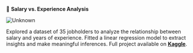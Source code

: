 💼 **Salary vs. Experience Analysis**  

![Unknown](https://github.com/user-attachments/assets/317863dc-31e6-4021-b7bc-1379405d2d63)

Explored a dataset of 35 jobholders to analyze the relationship between salary and years of experience. Fitted a linear regression model to extract insights and make meaningful inferences. Full project available on **[Kaggle](https://www.kaggle.com/code/emmanueldjegou/regression-analysis-for-employee-salary)**.



